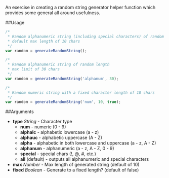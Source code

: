 An exercise in creating a random string generator helper function which provides some general all around usefulness.

##Usage
```javascript
/* 
 * Random alphanumeric string (including special characters) of random length 
 * default max length of 10 chars
 */
var random = generateRandomString();

/*
 * Random alphanumeric string of random length 
 * max limit of 30 chars
 */
var random = generateRandomString('alphanum', 30);

/*
 * Random numeric string with a fixed character length of 10 chars
 */
var random = generateRandomString('num', 10, true);
```

##Arguments
- **type** *String* - Character type
  - **num** - numeric (0 - 9)
  - **alphalc** - alphabetic lowercase (a - z)
  - **alphauc** - alphabetic uppercase (A - Z)
  - **alpha** - alphabetic in both lowercase and uppercase (a - z, A - Z)
  - **alphanum** - alphanumeric (a - z, A - Z, 0 - 9)
  - **special** - special chars (!, @, #, etc.)
  - **all** (default) - outputs all alphanumeric and special characters
- **max** *Number* - Max length of generated string (default of 10)
- **fixed** *Boolean* - Generate to a fixed length? (default of false)
